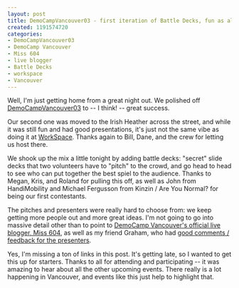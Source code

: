 ```yaml
--- 
layout: post
title: DemoCampVancouver03 - first iteration of Battle Decks, fun as always
created: 1191574720
categories: 
- DemoCampVancouver03
- DemoCamp Vancouver
- Miss 604
- live blogger
- Battle Decks
- workspace
- Vancouver
---
```

<p>Well, I'm just getting home from a great night out. We polished off <a href=
http://barcamp.org/DemoCampVancouver03">DemoCampVancouver03</a> to -- I think! -- great success.</p>

<p>Our second one was moved to the Irish Heather across the street, and while it was still fun and had good presentations, it's just not the same vibe as doing it at <a href="http://www.abetterplacetowork.com">WorkSpace</a>. Thanks again to Bill, Dane, and the crew for letting us host there.</p>

<p>We shook up the mix a little tonight by adding battle decks: "secret" slide decks that two volunteers have to "pitch" to the crowd, and go head to head to see who can put together the best spiel to the audience. Thanks to Megan, Kris, and Roland for pulling this off, as well as John from HandiMobility and Michael Fergusson from Kinzin / Are You Normal? for being our first contestants.</p>

<p>The pitches and presenters were really hard to choose from: we keep getting more people out and more great ideas. I'm not going to go into massive detail other than to point to <a href="http://www.miss604.com/2007/10/democampvancouver03-live-blog.html">DemoCamp Vancouver's official live blogger, Miss 604</a>, as well as my friend Graham, who had <a href="http://gfair.livejournal.com/10689.html?view=4545">good comments / feedback for the presenters</a>.</p>

<p>Yes, I'm missing a ton of links in this post. It's getting late, so I wanted to get this up for starters. Thanks to all for attending and participating -- it was amazing to hear about all the other upcoming events. There really is a lot happening in Vancouver, and events like this just help to highlight that.</p>
<!--break-->
